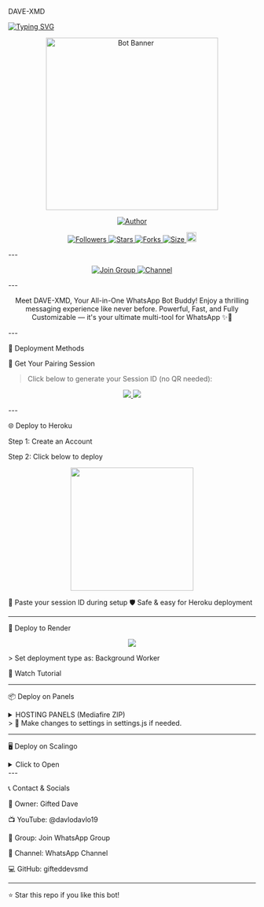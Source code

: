 DAVE-XMD

<a href="https://git.io/typing-svg">
  <img src="https://readme-typing-svg.demolab.com?font=Black+Ops+One&size=50&pause=1000&color=1BAFBAFF&center=true&width=910&height=100&lines=THANKS+FOR+CHOOSING+DAVE-XMD;MULTI-DEVICE+WHATSAPP+BOT;CREATED+BY+GIFTED+DAVE;UPDATED+2025" alt="Typing SVG" />
</a><p align="center">
  <img src="https://files.catbox.moe/s43ngb.jpg" width="350" alt="Bot Banner"/>
</p><p align="center">
  <a href="https://github.com/gifteddevsmd">
    <img title="Author" src="https://img.shields.io/badge/Author-Gifted%20Dave-blue?style=for-the-badge&logo=github">
  </a>
</p><p align="center">
  <a href="https://github.com/gifteddevsmd/DAVE-XMD/followers">
    <img title="Followers" src="https://img.shields.io/github/followers/gifteddevsmd?color=blue&style=flat-square">
  </a>
  <a href="https://github.com/gifteddevsmd/DAVE-XMD/stargazers">
    <img title="Stars" src="https://img.shields.io/github/stars/gifteddevsmd/DAVE-XMD?color=blue&style=flat-square">
  </a>
  <a href="https://github.com/gifteddevsmd/DAVE-XMD/network/members">
    <img title="Forks" src="https://img.shields.io/github/forks/gifteddevsmd/DAVE-XMD?color=blue&style=flat-square">
  </a>
  <a href="https://github.com/gifteddevsmd/DAVE-XMD">
    <img title="Size" src="https://img.shields.io/github/repo-size/gifteddevsmd/DAVE-XMD?style=flat-square&color=green">
  </a>
  <a href="https://github.com/gifteddevsmd/DAVE-XMD/graphs/commit-activity">
    <img height="20" src="https://img.shields.io/badge/Maintained%3F-yes-green.svg">
  </a>
</p>
---

<p align="center">
  <a href="https://chat.whatsapp.com/CaPeB0sVRTrL3aG6asYeAC" target="_blank">
    <img alt="Join Group" src="https://img.shields.io/badge/Join WhatsApp Group-25D366?style=for-the-badge&logo=whatsapp&logoColor=white" />
  </a>
  <a href="https://whatsapp.com/channel/0029VbApvFQ2Jl84lhONkc3k" target="_blank">
    <img alt="Channel" src="https://img.shields.io/badge/Follow Channel-green?style=for-the-badge&logo=whatsapp&logoColor=white" />
  </a>
</p>
---

<p align="center">
  Meet DAVE-XMD, Your All-in-One WhatsApp Bot Buddy!  
  Enjoy a thrilling messaging experience like never before.  
  Powerful, Fast, and Fully Customizable — it's your ultimate multi-tool for WhatsApp ✨🤖
</p>
---

🚀 Deployment Methods

🔑 Get Your Pairing Session

> Click below to generate your Session ID (no QR needed):



<p align="center">
  <a href="https://xmd-pair-2.onrender.com">
    <img src="https://img.shields.io/badge/Pairing Site 1-green?style=for-the-badge&logo=whatsapp" />
  </a>
  <a href="https://xmd-pair-code.onrender.com">
    <img src="https://img.shields.io/badge/Pairing Site 2-blue?style=for-the-badge&logo=whatsapp" />
  </a>
</p>
---

🌐 Deploy to Heroku

Step 1: Create an Account

Step 2: Click below to deploy

<p align="center">
  <a href="https://dashboard.heroku.com/new?template=https://github.com/gifteddevsmd/DAVE-XMD">
    <img src="https://img.shields.io/badge/DEPLOY TO HEROKU-purple?style=for-the-badge&logo=heroku" width="250"/>
  </a>
</p>📝 Paste your session ID during setup
🛡️ Safe & easy for Heroku deployment


---

🔴 Deploy to Render

<p align="center">
  <a href="https://dashboard.render.com">
    <img src="https://img.shields.io/badge/RENDER DEPLOY-red?style=for-the-badge&logo=render" />
  </a>
</p>> Set deployment type as: Background Worker



🎥 Watch Tutorial


---

📦 Deploy on Panels

<details>
<summary>HOSTING PANELS (Mediafire ZIP)</summary>📥 Download Files


Panels You Can Use:

🌐 Bot Hosting

⚡ Daki Panel

☀️ Solar Hosting


</details>> 🔧 Make changes to settings in settings.js if needed.




---

🖥️ Deploy on Scalingo

<details>
<summary>Click to Open</summary>🌐 Scalingo Signup

🎥 Watch Tutorial


</details>
---

📞 Contact & Socials

📱 Owner: Gifted Dave

📺 YouTube: @davlodavlo19

💬 Group: Join WhatsApp Group

📢 Channel: WhatsApp Channel

💻 GitHub: gifteddevsmd



---

⭐ Star this repo if you like this bot!

